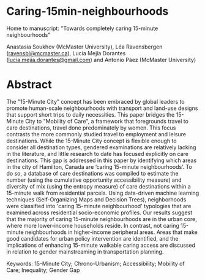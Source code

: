 # Caring-15min-neighbourhoods

Home to manuscript: "Towards completely caring 15-minute neighbourhoods"

Anastasia Soukhov (McMaster University), Léa Ravensbergen (ravensbl@mcmaster.ca), Lucía Mejía Dorantes (lucia.mejia.dorantes@gmail.com) and Antonio Páez (McMaster University)

# Abstract 

The "15-Minute City" concept has been embraced by global leaders to promote human-scale neighbourhoods with transport and land-use designs that support short trips to daily necessities. This paper bridges the 15-Minute City to "Mobility of Care",  a framework that foregrounds travel to care destinations, travel done predominately by women. This focus contrasts the more commonly studied travel to employment and leisure destinations. While the 15-Minute City concept is flexible enough to consider all destination types, gendered examinations are relatively lacking in the literature, and little research to date has focused explicitly on care destinations. This gap is addressed in this paper by identifying which areas in the city of Hamilton, Canada are ‘caring 15-minute neighbourhoods’. To do so, a database of care destinations was compiled to estimate the number (using the cumulative opportunity accessibility measure) and diversity of mix (using the entropy measure) of care destinations within a 15-minute walk from residential parcels. Using data-driven machine learning techniques (Self-Organizing Maps and Decision Trees), neighborhoods were classified into 'caring 15-minute neighbourhood' typologies that are examined across residential socio-economic profiles. Our results suggest that the majority of caring 15-minute neighbourhoods are in the urban core, where more lower-income households reside. In contrast, not caring 15-minute neighbourhoods in higher-income peripheral areas. Areas that make good candidates for urban policy intervention are identified, and the implications of enhancing 15-minute walkable caring access are discussed in relation to gender mainstreaming in transportation planning.

Keywords: 15-Minute City; Chrono-Urbanism; Accessibility; Mobility of Care; Inequality; Gender Gap
